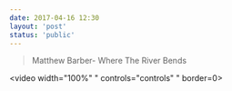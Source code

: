 ```yaml
---
date: 2017-04-16 12:30
layout: 'post'
status: 'public'
---
```

>  Matthew Barber- Where The River Bends

<video width="100%" " controls="controls" " border=0><source src="https://pan.balmy.life/Cited/Videos/River%20Bends.mp4"></video>